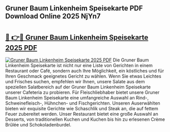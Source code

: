 ## Gruner Baum Linkenheim Speisekarte PDF Download Online 2025 NjYn7

# <h2><a href="http://gcan28o.nevu.top/?p=Gruner+Baum+Linkenheim+Speisekarte">🔗 👉🔴 Gruner Baum Linkenheim Speisekarte 2025 PDF</a></h2>

[![Gruner Baum Linkenheim Speisekarte 2025 PDF](https://i.imgur.com/dBaPXMq.png)](http://gcan28o.nevu.top/?p=Gruner+Baum+Linkenheim+Speisekarte)
Die Gruner Baum Linkenheim Speisekarte ist nicht nur eine Liste von Gerichten in einem Restaurant oder Café, sondern auch Ihre Möglichkeit, ein köstliches und für Ihren Geschmack geeignetes Gericht zu wählen. Wenn Sie etwas Leichtes und Frisches suchen, empfehlen wir Ihnen, unsere Salate aus dem speziellen Salatbereich auf der Gruner Baum Linkenheim Speisekarte unserer Cafeteria zu probieren. Für Fleischliebhaber bietet unsere Gruner Baum Linkenheim Speisekarte eine umfangreiche Auswahl an Rind-, Schweinefleisch-, Hühnchen- und Fischgerichten. Unseren Auserwählten bieten wir exquisite Gerichte wie Schaschlik und Steak an, die auf fettem Feuer zubereitet werden. Unser Restaurant bietet eine große Auswahl an Desserts, von traditionellen Kuchen und Kuchen bis hin zu erlesenen Crème Brûlée und Schokoladenburdel.
